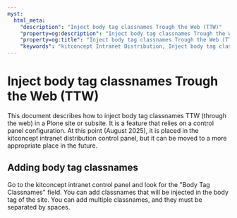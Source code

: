 ```yaml
---
myst:
  html_meta:
    "description": "Inject body tag classnames Trough the Web (TTW)"
    "property=og:description": "Inject body tag classnames Trough the Web (TTW)"
    "property=og:title": "Inject body tag classnames Trough the Web (TTW)"
    "keywords": "kitconcept Intranet Distribution, Inject body tag classnames, TTW"
---
```


# Inject body tag classnames Trough the Web (TTW)

This document describes how to inject body tag classnames TTW (through the web) in a Plone site or subsite.
It is a feature that relies on a control panel configuration.
At this point (August 2025), it is placed in the kitconcept intranet distribution control panel, but it can be moved to a more appropriate place in the future.

## Adding body tag classnames

Go to the kitconcept intranet control panel and look for the "Body Tag Classnames" field.
You can add classnames that will be injected in the body tag of the site.
You can add multiple classnames, and they must be separated by spaces.
